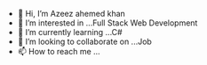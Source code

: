 - 👋 Hi, I’m Azeez ahemed khan
- 👀 I’m interested in ...Full Stack Web Development
- 🌱 I’m currently learning ...C# 
- 💞️ I’m looking to collaborate on ...Job
- 📫 How to reach me ...

<!---
callmeazee/callmeazee is a ✨ special ✨ repository because its `README.md` (this file) appears on your GitHub profile.
You can click the Preview link to take a look at your changes.
--->
